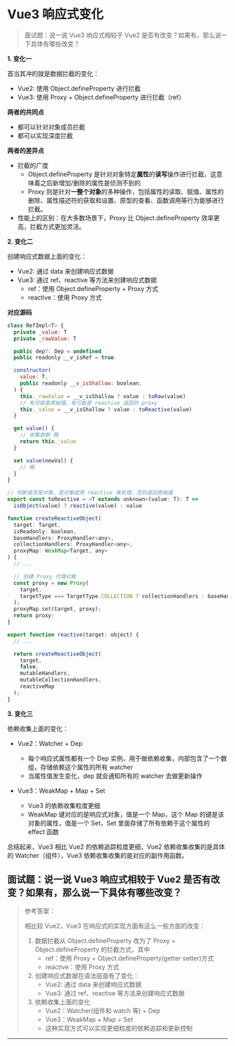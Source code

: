 # Vue3 响应式变化

> 面试题：说一说 Vue3 响应式相较于 Vue2 是否有改变？如果有，那么说一下具体有哪些改变？

**1. 变化一**

首当其冲的就是数据拦截的变化：

- Vue2: 使用 Object.defineProperty 进行拦截
- Vue3: 使用 Proxy + Object.defineProperty 进行拦截（ref）

**两者的共同点**

- 都可以针对对象成员拦截
- 都可以实现深度拦截

**两者的差异点**

- 拦截的广度
  - Object.defineProperty 是针对对象特定**属性**的**读写**操作进行拦截，这意味着之后新增加/删除的属性是侦测不到的
  - Proxy 则是针对**一整个对象**的多种操作，包括属性的读取、赋值、属性的删除、属性描述符的获取和设置、原型的查看、函数调用等行为能够进行拦截。
- 性能上的区别：在大多数场景下，Proxy 比 Object.defineProperty 效率更高，拦截方式更加灵活。

**2. 变化二**

创建响应式数据上面的变化：

- Vue2: 通过 data 来创建响应式数据
- Vue3: 通过 ref、reactive 等方法来创建响应式数据
  - ref：使用 Object.defineProperty + Proxy 方式
  - reactive：使用 Proxy 方式

**对应源码**

```js
class RefImpl<T> {
  private _value: T
  private _rawValue: T

  public dep?: Dep = undefined
  public readonly __v_isRef = true

  constructor(
    value: T,
    public readonly __v_isShallow: boolean,
  ) {
    this._rawValue = __v_isShallow ? value : toRaw(value)
    // 有可能是原始值，有可能是 reactive 返回的 proxy
    this._value = __v_isShallow ? value : toReactive(value)
  }

  get value() {
    // 收集依赖 略
    return this._value
  }

  set value(newVal) {
    // 略
  }
}

// 判断是否是对象，是对象就用 reactive 来处理，否则返回原始值
export const toReactive = <T extends unknown>(value: T): T =>
  isObject(value) ? reactive(value) : value
```

```js
function createReactiveObject(
  target: Target,
  isReadonly: boolean,
  baseHandlers: ProxyHandler<any>,
  collectionHandlers: ProxyHandler<any>,
  proxyMap: WeakMap<Target, any>
) {
  // ...

  // 创建 Proxy 代理对象
  const proxy = new Proxy(
    target,
    targetType === TargetType.COLLECTION ? collectionHandlers : baseHandlers
  );
  proxyMap.set(target, proxy);
  return proxy;
}

export function reactive(target: object) {
  // ...

  return createReactiveObject(
    target,
    false,
    mutableHandlers,
    mutableCollectionHandlers,
    reactiveMap
  );
}
```

**3. 变化三**

依赖收集上面的变化：

- Vue2：Watcher + Dep

  - 每个响应式属性都有一个 Dep 实例，用于做依赖收集，内部包含了一个数组，存储依赖这个属性的所有 watcher
  - 当属性值发生变化，dep 就会通知所有的 watcher 去做更新操作

- Vue3：WeakMap + Map + Set
  - Vue3 的依赖收集粒度更细
  - WeakMap 键对应的是响应式对象，值是一个 Map，这个 Map 的键是该对象的属性，值是一个 Set，Set 里面存储了所有依赖于这个属性的 effect 函数

总结起来，Vue3 相比 Vue2 的依赖追踪粒度更细，Vue2 依赖收集收集的是具体的 Watcher（组件），Vue3 依赖收集收集的是对应的副作用函数。

## 面试题：说一说 Vue3 响应式相较于 Vue2 是否有改变？如果有，那么说一下具体有哪些改变？

> 参考答案：
>
> 相比较 Vue2，Vue3 在响应式的实现方面有这么一些方面的改变：
>
> 1. 数据拦截从 Object.defineProperty 改为了 Proxy + Object.defineProperty 的拦截方式，其中
>    - ref：使用 Proxy + Object.defineProperty(getter setter)方式
>    - reactive：使用 Proxy 方式
> 2. 创建响应式数据在语法层面有了变化：
>    - Vue2: 通过 data 来创建响应式数据
>    - Vue3: 通过 ref、reactive 等方法来创建响应式数据
> 3. 依赖收集上面的变化
>    - Vue2：Watcher(组件和 watch 等) + Dep
>    - Vue3：WeakMap + Map + Set
>    - 这种实现方式可以实现更细粒度的依赖追踪和更新控制

---
